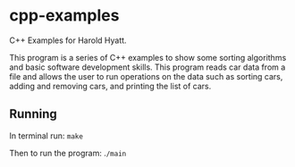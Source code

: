 # cpp-examples
C++ Examples for Harold Hyatt.

This program is a series of C++ examples to show some sorting algorithms and basic software development skills. This program reads car data from a file and allows the user to run operations on the data such as sorting cars, adding and removing cars, and printing the list of cars.

## Running
In terminal run:
`make`

Then to run the program:
.`/main`
